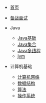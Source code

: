 * [首页](docs/first)

* [备战面试](docs/备战面试)
  
* Java

  * [Java基础](docs/面试题总结-Java基础)
  * [Java集合](docs/Java集合)
  * [Java多线程](docs/Java多线程)
  * [jvm](docs/jvm)

* 计算机基础

  * [计算机网络](docs/计算机网络)
  * [数据结构](docs/数据结构)
  * [算法](docs/算法)
  * [操作系统](docs/操作系统)

  

